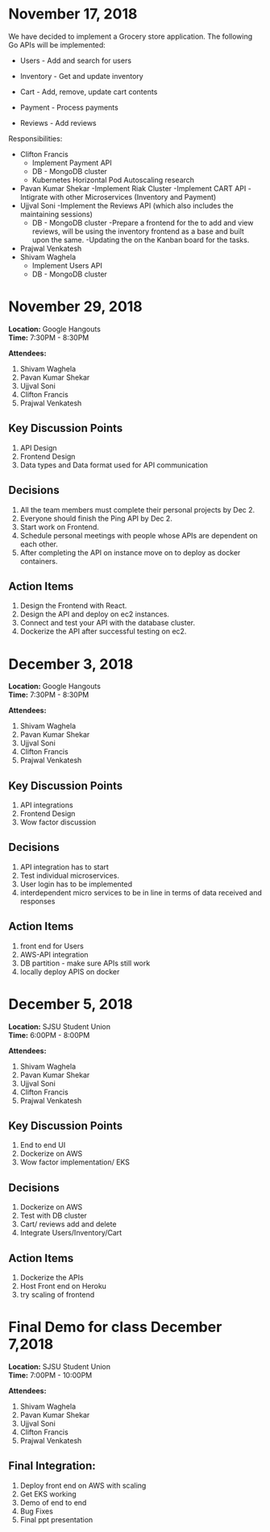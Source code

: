 # **November 17, 2018**

We have decided to implement a Grocery store application. The following Go APIs will be implemented:

- Users - Add and search for users

- Inventory - Get and update inventory

- Cart - Add, remove, update cart contents

- Payment - Process payments

- Reviews - Add reviews 



Responsibilities:

- Clifton Francis
  - Implement Payment API
  - DB - MongoDB cluster
  - Kubernetes Horizontal Pod Autoscaling research
- Pavan Kumar Shekar
  -Implement Riak Cluster
  -Implement CART API
  -Intigrate with other Microservices (Inventory and Payment)
- Ujjval Soni
  -Implement the Reviews API (which also includes the maintaining sessions)
  - DB - MongoDB cluster
  -Prepare a frontend for the to add and view reviews, will be using the inventory frontend as a base and built upon the same.
  -Updating the on the Kanban board for the tasks.
- Prajwal Venkatesh
- Shivam Waghela
  - Implement Users API
  - DB - MongoDB cluster

# **November 29, 2018**

**Location:** Google Hangouts</br>
**Time:** 7:30PM - 8:30PM</br>

**Attendees:**

1. Shivam Waghela
2. Pavan Kumar Shekar
3. Ujjval Soni
4. Clifton Francis
5. Prajwal Venkatesh


## Key Discussion Points
1. API Design
2. Frontend Design
2. Data types and Data format used for API communication 


## Decisions

1. All the team members must complete their personal projects by Dec 2.
2. Everyone should finish the Ping API by Dec 2.
3. Start work on Frontend.
4. Schedule personal meetings with people whose APIs are dependent on each other.
5. After completing the API on instance move on to deploy as docker containers.


## Action Items
1. Design the Frontend with React.
2. Design the API and deploy on ec2 instances.
3. Connect and test your API with the database cluster. 
4. Dockerize the API after successful testing on ec2.

# **December 3, 2018**

**Location:** Google Hangouts</br>
**Time:** 7:30PM - 8:30PM</br>

**Attendees:**

1. Shivam Waghela
2. Pavan Kumar Shekar
3. Ujjval Soni
4. Clifton Francis
5. Prajwal Venkatesh


## Key Discussion Points
1. API integrations
2. Frontend Design
2. Wow factor discussion


## Decisions

1. API integration has to start
2. Test individual microservices.
3. User login has to be implemented
4. interdependent micro services to be in line in terms of data received and responses



## Action Items
1. front end for Users
2. AWS-API integration
3. DB partition - make sure APIs still work 
4. locally deploy APIS on docker


# **December 5, 2018**

**Location:** SJSU Student Union</br>
**Time:** 6:00PM - 8:00PM</br>

**Attendees:**

1. Shivam Waghela
2. Pavan Kumar Shekar
3. Ujjval Soni
4. Clifton Francis
5. Prajwal Venkatesh


## Key Discussion Points
1. End to end UI
2. Dockerize on AWS
2. Wow factor implementation/ EKS


## Decisions

1. Dockerize on AWS
2. Test with DB cluster
3. Cart/ reviews add and delete
4. Integrate Users/Inventory/Cart



## Action Items
1. Dockerize the APIs
2. Host Front end on Heroku
3. try scaling of frontend

# **Final Demo for class December 7,2018**

**Location:** SJSU Student Union</br>
**Time:** 7:00PM - 10:00PM</br>

**Attendees:**

1. Shivam Waghela
2. Pavan Kumar Shekar
3. Ujjval Soni
4. Clifton Francis
5. Prajwal Venkatesh


## Final Integration:
1. Deploy front end on AWS with scaling
2. Get EKS working
3. Demo of end to end
4. Bug Fixes
5. Final ppt presentation




